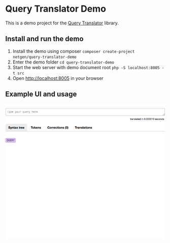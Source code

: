 # Query Translator Demo

This is a demo project for the [Query Translator](https://github.com/netgen/query-translator) library.

## Install and run the demo

1. Install the demo using composer `composer create-project netgen/query-translator-demo`
3. Enter the demo folder `cd query-translator-demo`
4. Start the web server with demo document root `php -S localhost:8005 -t src`
5. Open [http://localhost:8005](http://localhost:8005) in your browser

## Example UI and usage

![Query Translator demo](src/animation.gif)
